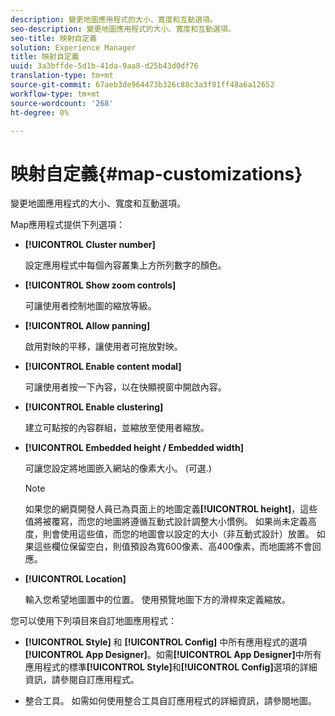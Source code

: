 ```yaml
---
description: 變更地圖應用程式的大小、寬度和互動選項。
seo-description: 變更地圖應用程式的大小、寬度和互動選項。
seo-title: 映射自定義
solution: Experience Manager
title: 映射自定義
uuid: 3a3bffde-5d1b-41da-9aa8-d25b43d0df76
translation-type: tm+mt
source-git-commit: 67aeb3de964473b326c88c3a3f81ff48a6a12652
workflow-type: tm+mt
source-wordcount: '268'
ht-degree: 0%

---
```



# 映射自定義{#map-customizations}

變更地圖應用程式的大小、寬度和互動選項。



Map應用程式提供下列選項：

* **[!UICONTROL Cluster number]**

   設定應用程式中每個內容叢集上方所列數字的顏色。

* **[!UICONTROL Show zoom controls]**

   可讓使用者控制地圖的縮放等級。

* **[!UICONTROL Allow panning]**

   啟用對映的平移，讓使用者可拖放對映。

* **[!UICONTROL Enable content modal]**

   可讓使用者按一下內容，以在快顯視窗中開啟內容。

* **[!UICONTROL Enable clustering]**

   建立可點按的內容群組，並縮放至使用者縮放。

* **[!UICONTROL Embedded height / Embedded width]**

   可讓您設定將地圖嵌入網站的像素大小。 (可選.)

   >[!NOTE]
   >
   >如果您的網頁開發人員已為頁面上的地圖定義&#x200B;**[!UICONTROL height]**，這些值將被覆寫，而您的地圖將遵循互動式設計調整大小慣例。 如果尚未定義高度，則會使用這些值，而您的地圖會以設定的大小（非互動式設計）放置。 如果這些欄位保留空白，則值預設為寬600像素、高400像素，而地圖將不會回應。

* **[!UICONTROL Location]**

   輸入您希望地圖置中的位置。 使用預覽地圖下方的滑桿來定義縮放。

您可以使用下列項目來自訂地圖應用程式：

* **[!UICONTROL Style]** 和 **[!UICONTROL Config]** 中所有應用程式的選項 **[!UICONTROL App Designer]**。如需&#x200B;**[!UICONTROL App Designer]**&#x200B;中所有應用程式的標準&#x200B;**[!UICONTROL Style]**&#x200B;和&#x200B;**[!UICONTROL Config]**&#x200B;選項的詳細資訊，請參閱自訂應用程式。

* 整合工具。 如需如何使用整合工具自訂應用程式的詳細資訊，請參閱地圖。

